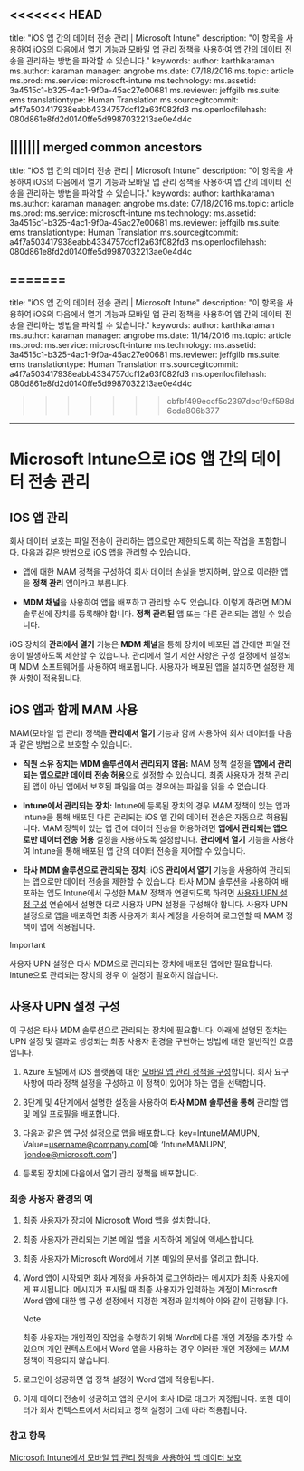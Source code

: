 <<<<<<< HEAD
---
title: "iOS 앱 간의 데이터 전송 관리 | Microsoft Intune"
description: "이 항목을 사용하여 iOS의 다음에서 열기 기능과 모바일 앱 관리 정책을 사용하여 앱 간의 데이터 전송을 관리하는 방법을 파악할 수 있습니다."
keywords: 
author: karthikaraman
ms.author: karaman
manager: angrobe
ms.date: 07/18/2016
ms.topic: article
ms.prod: 
ms.service: microsoft-intune
ms.technology: 
ms.assetid: 3a4515c1-b325-4ac1-9f0a-45ac27e00681
ms.reviewer: jeffgilb
ms.suite: ems
translationtype: Human Translation
ms.sourcegitcommit: a4f7a503417938eabb4334757dcf12a63f082fd3
ms.openlocfilehash: 080d861e8fd2d0140ffe5d9987032213ae0e4d4c

||||||| merged common ancestors
---
title: "iOS 앱 간의 데이터 전송 관리 | Microsoft Intune"
description: "이 항목을 사용하여 iOS의 다음에서 열기 기능과 모바일 앱 관리 정책을 사용하여 앱 간의 데이터 전송을 관리하는 방법을 파악할 수 있습니다."
keywords: 
author: karthikaraman
ms.author: karaman
manager: angrobe
ms.date: 07/18/2016
ms.topic: article
ms.prod: 
ms.service: microsoft-intune
ms.technology: 
ms.assetid: 3a4515c1-b325-4ac1-9f0a-45ac27e00681
ms.reviewer: jeffgilb
ms.suite: ems
translationtype: Human Translation
ms.sourcegitcommit: a4f7a503417938eabb4334757dcf12a63f082fd3
ms.openlocfilehash: 080d861e8fd2d0140ffe5d9987032213ae0e4d4c

=======
---
title: "iOS 앱 간의 데이터 전송 관리 | Microsoft Intune"
description: "이 항목을 사용하여 iOS의 다음에서 열기 기능과 모바일 앱 관리 정책을 사용하여 앱 간의 데이터 전송을 관리하는 방법을 파악할 수 있습니다."
keywords: 
author: karthikaraman
ms.author: karaman
manager: angrobe
ms.date: 11/14/2016
ms.topic: article
ms.prod: 
ms.service: microsoft-intune
ms.technology: 
ms.assetid: 3a4515c1-b325-4ac1-9f0a-45ac27e00681
ms.reviewer: jeffgilb
ms.suite: ems
translationtype: Human Translation
ms.sourcegitcommit: a4f7a503417938eabb4334757dcf12a63f082fd3
ms.openlocfilehash: 080d861e8fd2d0140ffe5d9987032213ae0e4d4c

>>>>>>> cbfbf499eccf5c2397decf9af598d6cda806b377

---

# <a name="manage-data-transfer-between-ios-apps-with-microsoft-intune"></a>Microsoft Intune으로 iOS 앱 간의 데이터 전송 관리
## <a name="manage-ios-apps"></a>IOS 앱 관리
회사 데이터 보호는 파일 전송이 관리하는 앱으로만 제한되도록 하는 작업을 포함합니다.  다음과 같은 방법으로 iOS 앱을 관리할 수 있습니다.

-   앱에 대한 MAM 정책을 구성하여 회사 데이터 손실을 방지하며, 앞으로 이러한 앱을 **정책 관리** 앱이라고 부릅니다.

-   **MDM 채널**을 사용하여 앱을 배포하고 관리할 수도 있습니다.  이렇게 하려면 MDM 솔루션에 장치를 등록해야 합니다. **정책 관리된** 앱 또는 다른 관리되는 앱일 수 있습니다.

iOS 장치의 **관리에서 열기** 기능은 **MDM 채널**을 통해 장치에 배포된 앱 간에만 파일 전송이 발생하도록 제한할 수 있습니다. 관리에서 열기 제한 사항은 구성 설정에서 설정되며 MDM 소프트웨어를 사용하여 배포됩니다.  사용자가 배포된 앱을 설치하면 설정한 제한 사항이 적용됩니다.
##  <a name="using-mam-with-ios-apps"></a>iOS 앱과 함께 MAM 사용
MAM(모바일 앱 관리) 정책을 **관리에서 열기** 기능과 함께 사용하여 회사 데이터를 다음과 같은 방법으로 보호할 수 있습니다.

-   **직원 소유 장치는 MDM 솔루션에서 관리되지 않음:** MAM 정책 설정을 **앱에서 관리되는 앱으로만 데이터 전송 허용**으로 설정할 수 있습니다. 최종 사용자가 정책 관리된 앱이 아닌 앱에서 보호된 파일을 여는 경우에는 파일을 읽을 수 없습니다.

-   **Intune에서 관리되는 장치:** Intune에 등록된 장치의 경우 MAM 정책이 있는 앱과 Intune을 통해 배포된 다른 관리되는 iOS 앱 간의 데이터 전송은 자동으로 허용됩니다. MAM 정책이 있는 앱 간에 데이터 전송을 허용하려면 **앱에서 관리되는 앱으로만 데이터 전송 허용** 설정을 사용하도록 설정합니다. **관리에서 열기** 기능을 사용하여 Intune을 통해 배포된 앱 간의 데이터 전송을 제어할 수 있습니다.   

-   **타사 MDM 솔루션으로 관리되는 장치:** iOS **관리에서 열기** 기능을 사용하여 관리되는 앱으로만 데이터 전송을 제한할 수 있습니다.
타사 MDM 솔루션을 사용하여 배포하는 앱도 Intune에서 구성한 MAM 정책과 연결되도록 하려면 [사용자 UPN 설정 구성](#configure-user-upn-setting) 연습에서 설명한 대로 사용자 UPN 설정을 구성해야 합니다.  사용자 UPN 설정으로 앱을 배포하면 최종 사용자가 회사 계정을 사용하여 로그인할 때 MAM 정책이 앱에 적용됩니다.

> [!IMPORTANT]
> 사용자 UPN 설정은 타사 MDM으로 관리되는 장치에 배포된 앱에만 필요합니다.  Intune으로 관리되는 장치의 경우 이 설정이 필요하지 않습니다.

## <a name="configure-user-upn-setting"></a>사용자 UPN 설정 구성
이 구성은 타사 MDM 솔루션으로 관리되는 장치에 필요합니다. 아래에 설명된 절차는 UPN 설정 및 결과로 생성되는 최종 사용자 환경을 구현하는 방법에 대한 일반적인 흐름입니다.


1.  Azure 포털에서 iOS 플랫폼에 대한 [모바일 앱 관리 정책을 구성](create-and-deploy-mobile-app-management-policies-with-microsoft-intune.md)합니다. 회사 요구 사항에 따라 정책 설정을 구성하고 이 정책이 있어야 하는 앱을 선택합니다.

2.  3단계 및 4단계에서 설명한 설정을 사용하여 **타사 MDM 솔루션을 통해** 관리할 앱 및 메일 프로필을 배포합니다.

3.  다음과 같은 앱 구성 설정으로 앱을 배포합니다. key=IntuneMAMUPN, Value=<username@company.com>[예: ‘IntuneMAMUPN’, ‘jondoe@microsoft.com’]

4.  등록된 장치에 다음에서 열기 관리 정책을 배포합니다.

### <a name="example-end-user-experience"></a>최종 사용자 환경의 예

1.  최종 사용자가 장치에 Microsoft Word 앱을 설치합니다.

2.  최종 사용자가 관리되는 기본 메일 앱을 시작하여 메일에 액세스합니다.

3.  최종 사용자가 Microsoft Word에서 기본 메일의 문서를 열려고 합니다.

4.  Word 앱이 시작되면 회사 계정을 사용하여 로그인하라는 메시지가 최종 사용자에게 표시됩니다.  메시지가 표시될 때 최종 사용자가 입력하는 계정이 Microsoft Word 앱에 대한 앱 구성 설정에서 지정한 계정과 일치해야 이와 같이 진행됩니다.

    > [!NOTE]
    > 최종 사용자는 개인적인 작업을 수행하기 위해 Word에 다른 개인 계정을 추가할 수 있으며 개인 컨텍스트에서 Word 앱을 사용하는 경우 이러한 개인 계정에는 MAM 정책이 적용되지 않습니다.

5.  로그인이 성공하면 앱 정책 설정이 Word 앱에 적용됩니다.

6.  이제 데이터 전송이 성공하고 앱의 문서에 회사 ID로 태그가 지정됩니다. 또한 데이터가 회사 컨텍스트에서 처리되고 정책 설정이 그에 따라 적용됩니다.

### <a name="see-also"></a>참고 항목
[Microsoft Intune에서 모바일 앱 관리 정책을 사용하여 앱 데이터 보호](protect-app-data-using-mobile-app-management-policies-with-microsoft-intune.md)



<!--HONumber=Nov16_HO1-->


